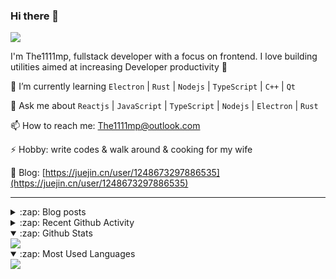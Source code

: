 ### Hi there 👋

![](https://komarev.com/ghpvc/?username=1111mp&color=green)

I'm The1111mp, fullstack developer with a focus on frontend. I love building utilities aimed at increasing Developer productivity 🙌

🌱 I’m currently learning `Electron` | `Rust` | `Nodejs` | `TypeScript` | `C++` | `Qt`

💬 Ask me about `Reactjs` | `JavaScript` | `TypeScript` | `Nodejs` | `Electron` | `Rust`

📫 How to reach me: <a href="mailto:The1111mp@outlook.com">The1111mp@outlook.com</a>

⚡ Hobby: write codes & walk around & cooking for my wife

📖 Blog: [https://juejin.cn/user/1248673297886535](https://juejin.cn/user/1248673297886535)

***

<details>
  <summary>:zap: Blog posts</summary>

  - [这里有从零开始构建现代化前端UI组件库所需要的一切](https://juejin.cn/post/7324011329883045915)
  - [使用 nvm-desktop 轻松安装和管理多个 node 版本](https://juejin.cn/post/7267791228872179727)
  - [Electron 中集成 SQLite3 数据库的最佳实践](https://juejin.cn/post/7202807471881306172)
  - [从0开发IM，单聊群聊在线离线消息以及消息的已读未读功能](https://juejin.cn/post/7202583557751865401)
  - [Electron（网页）中实现接近微信消息发送体验的消息输入框及界面](https://juejin.cn/post/7252505446396575781)
  - [Qt中基于QWebEngineView和QWebChannel实现与web的交互](https://juejin.cn/post/7238423148555501629)
</details>

<details>
  <summary>:zap: Recent Github Activity</summary>

  <!--START_SECTION:activity-->
1. 🗣 Commented on [#176](https://github.com/1111mp/nvm-desktop/issues/176#issuecomment-2814329482) in [1111mp/nvm-desktop](https://github.com/1111mp/nvm-desktop)
2. 🗣 Commented on [#132](https://github.com/1111mp/nvm-desktop/issues/132#issuecomment-2811682377) in [1111mp/nvm-desktop](https://github.com/1111mp/nvm-desktop)
3. 🔒 Closed issue [#132](https://github.com/1111mp/nvm-desktop/issues/132) in [1111mp/nvm-desktop](https://github.com/1111mp/nvm-desktop)
4. 🗣 Commented on [#172](https://github.com/1111mp/nvm-desktop/issues/172#issuecomment-2811682170) in [1111mp/nvm-desktop](https://github.com/1111mp/nvm-desktop)
5. 🔒 Closed issue [#172](https://github.com/1111mp/nvm-desktop/issues/172) in [1111mp/nvm-desktop](https://github.com/1111mp/nvm-desktop)
6. 🗣 Commented on [#163](https://github.com/1111mp/nvm-desktop/issues/163#issuecomment-2811681923) in [1111mp/nvm-desktop](https://github.com/1111mp/nvm-desktop)
7. 🔒 Closed issue [#163](https://github.com/1111mp/nvm-desktop/issues/163) in [1111mp/nvm-desktop](https://github.com/1111mp/nvm-desktop)
8. 🎉 Merged PR [#175](https://github.com/1111mp/nvm-desktop/pull/175) in [1111mp/nvm-desktop](https://github.com/1111mp/nvm-desktop)
9. 💪 Opened PR [#175](https://github.com/1111mp/nvm-desktop/pull/175) in [1111mp/nvm-desktop](https://github.com/1111mp/nvm-desktop)
10. 🗣 Commented on [#174](https://github.com/1111mp/nvm-desktop/issues/174#issuecomment-2804401523) in [1111mp/nvm-desktop](https://github.com/1111mp/nvm-desktop)
  <!--END_SECTION:activity-->
</details>

<details open>
  <summary>:zap: Github Stats</summary>

  <img align="center" src="https://github-readme-stats-sigma-five.vercel.app/api?username=1111mp&show_icons=true&hide_border=true&theme=gruvbox" />
</details>

<details open>
  <summary>:zap: Most Used Languages</summary>

  <img align="center" src="https://github-readme-stats-sigma-five.vercel.app/api/top-langs/?username=1111mp&layout=compact&show_icons=true&hide_border=true&theme=gruvbox" />
</details>


<!--
**1111mp/1111mp** is a ✨ _special_ ✨ repository because its `README.md` (this file) appears on your GitHub profile.

Here are some ideas to get you started:

- 🔭 I’m currently working on ...
- 🌱 I’m currently learning ...
- 👯 I’m looking to collaborate on ...
- 🤔 I’m looking for help with ...
- 💬 Ask me about ...
- 📫 How to reach me: ...
- 😄 Pronouns: ...
- ⚡ Fun fact: ...
-->
